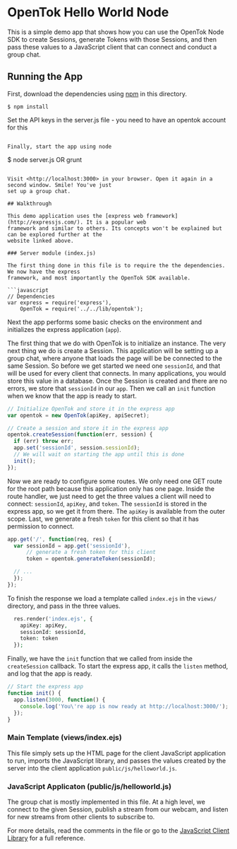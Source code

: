 # OpenTok Hello World Node

This is a simple demo app that shows how you can use the OpenTok Node SDK to create Sessions,
generate Tokens with those Sessions, and then pass these values to a JavaScript client that can
connect and conduct a group chat.

## Running the App

First, download the dependencies using [npm](https://www.npmjs.org) in this directory.

```
$ npm install
```

Set the API keys in the server.js file - you need to have an opentok account for this
```

Finally, start the app using node

```
$ node server.js
OR
grunt
```

Visit <http://localhost:3000> in your browser. Open it again in a second window. Smile! You've just
set up a group chat.

## Walkthrough

This demo application uses the [express web framework](http://expressjs.com/). It is a popular web
framework and similar to others. Its concepts won't be explained but can be explored further at the
website linked above.

### Server module (index.js)

The first thing done in this file is to require the the dependencies. We now have the express
framework, and most importantly the OpenTok SDK available.

```javascript
// Dependencies
var express = require('express'),
    OpenTok = require('../../lib/opentok');
```

Next the app performs some basic checks on the environment and initializes the express application
(`app`).

The first thing that we do with OpenTok is to initialize an instance. The very next thing we do is
create a Session. This application will be setting up a group chat, where anyone that loads the
page will be be connected to the same Session. So before we get started we need one `sessionId`,
and that will be used for every client that connects. In many applications, you would store this
value in a database. Once the Session is created and there are no errors, we store that `sessionId`
in our `app`. Then we call an `init` function when we know that the app is ready to start.

```javascript
// Initialize OpenTok and store it in the express app
var opentok = new OpenTok(apiKey, apiSecret);

// Create a session and store it in the express app
opentok.createSession(function(err, session) {
  if (err) throw err;
  app.set('sessionId', session.sessionId);
  // We will wait on starting the app until this is done
  init();
});
```

Now we are ready to configure some routes. We only need one GET route for the root path because this
application only has one page. Inside the route handler, we just need to get the three values a
client will need to connect: `sessionId`, `apiKey`, and `token`. The `sessionId` is stored in the
express app, so we get it from there. The `apiKey` is available from the outer scope. Last, we
generate a fresh `token` for this client so that it has permission to connect.

```javascript
app.get('/', function(req, res) {
  var sessionId = app.get('sessionId'),
      // generate a fresh token for this client
      token = opentok.generateToken(sessionId);

  // ...
  });
});

```

To finish the response we load a template called `index.ejs` in the `views/` directory, and pass in the
three values.

```php
  res.render('index.ejs', {
    apiKey: apiKey,
    sessionId: sessionId,
    token: token
  });
```

Finally, we have the `init` function that we called from inside the `createSession` callback. To
start the express app, it calls the `listen` method, and log that the app is ready.

```javascript
// Start the express app
function init() {
  app.listen(3000, function() {
    console.log('You\'re app is now ready at http://localhost:3000/');
  });
}
```

### Main Template (views/index.ejs)

This file simply sets up the HTML page for the client JavaScript application to run, imports the
JavaScript library, and passes the values created by the server into the client application
`public/js/helloworld.js`.

### JavaScript Applicaton (public/js/helloworld.js)

The group chat is mostly implemented in this file. At a high level, we connect to the given
Session, publish a stream from our webcam, and listen for new streams from other clients to
subscribe to.

For more details, read the comments in the file or go to the
[JavaScript Client Library](http://tokbox.com/opentok/libraries/client/js/) for a full reference.
